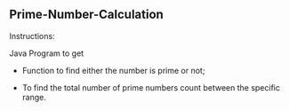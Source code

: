 ## Prime-Number-Calculation

Instructions:

Java Program to get

- Function to find either the number is prime or not;

- To find the total number of prime numbers count between the specific range.
